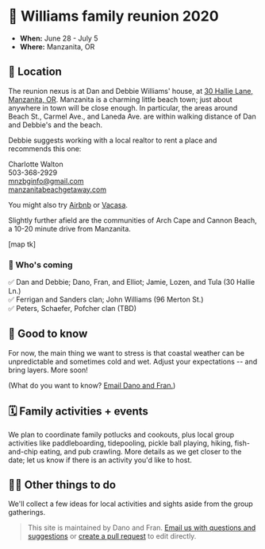 # 🎉 Williams family reunion 2020 

- **When:** June 28 - July 5
- **Where:** Manzanita, OR


## 📍 Location

The reunion nexus is at Dan and Debbie Williams' house, at [30 Hallie Lane, Manzanita, OR](https://goo.gl/maps/EYK9GneynYkbYz5w9). Manzanita is a charming little beach town; just about anywhere in town will be close enough. In particular, the areas around Beach St., Carmel Ave., and Laneda Ave. are within walking distance of Dan and Debbie's and the beach.

Debbie suggests working with a local realtor to rent a place and recommends this one:

Charlotte Walton  
503-368-2929  
mnzbginfo@gmail.com  
[manzanitabeachgetaway.com](http://manzanitabeachgetaway.com)

You might also try [Airbnb](https://www.airbnb.com/s/Manzanita--OR) or [Vacasa](https://www.vacasa.com/usa/Oregon/Manzanita/).

Slightly further afield are the communities of Arch Cape and Cannon Beach, a 10-20 minute drive from Manzanita.

[map tk]

### 🙋 Who's coming

✅ Dan and Debbie; Dano, Fran, and Elliot; Jamie, Lozen, and Tula (30 Hallie Ln.)  
✅ Ferrigan and Sanders clan; John Williams (96 Merton St.)  
✅ Peters, Schaefer, Pofcher clan (TBD)  


## 🤔 Good to know

For now, the main thing we want to stress is that coastal weather can be unpredictable and sometimes cold and wet. Adjust your expectations -- and bring layers. More soon!

(What do you want to know? [Email Dano and Fran.](mailto:francesduncan@gmail.com))

## 🗓️ Family activities + events

We plan to coordinate family potlucks and cookouts, plus local group activities like paddleboarding, tidepooling, pickle ball playing, hiking, fish-and-chip eating, and pub crawling. More details as we get closer to the date; let us know if there is an activity you'd like to host.

## 🏄‍♀️ Other things to do

We'll collect a few ideas for local activities and sights aside from the group gatherings.




> This site is maintained by Dano and Fran. [Email us with questions and suggestions](mailto:francesduncan@gmail.com) or [create a pull request](https://github.com/frangrit/williams-2020) to edit directly.





